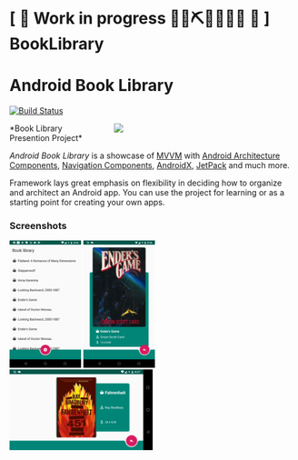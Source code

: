 # \[ 🚧 Work in progress 👷‍♀️⛏👷🔧️👷🔧 🚧 \] BookLibrary
# Android Book Library
[![Build Status](https://travis-ci.org/Gh0stahCZ/BookLibrary.svg)](https://travis-ci.org/Gh0stahCZ/BookLibrary)

<img src="screenshots/presentation.gif" width="300" align="right" hspace="20">
*Book Library Presention Project*

*Android Book Library* is a showcase of [MVVM](https://en.wikipedia.org/wiki/Model%E2%80%93view%E2%80%93viewmodel) with [Android Architecture Components](https://developer.android.com/topic/libraries/architecture/), [Navigation Components](https://developer.android.com/topic/libraries/architecture/navigation/), [AndroidX](https://developer.android.com/topic/libraries/support-library/androidx-overview), [JetPack](https://developer.android.com/jetpack/) and much more.

Framework lays great emphasis on flexibility in deciding how to organize and architect an Android app. You can use the project for learning or as a starting point for creating your own apps.

### Screenshots

<img src="screenshots/screen_library.png" width="25%" />
<img src="screenshots/screen_detail_portrait.png" width="25%" />
<img src="screenshots/screen_detail_land.png" width="50%" />
